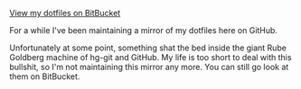 [View my dotfiles on BitBucket](http://bitbucket.org/sjl/dotfiles/)

For a while I've been maintaining a mirror of my dotfiles here on GitHub.

Unfortunately at some point, something shat the bed inside the giant Rube
Goldberg machine of hg-git and GitHub.  My life is too short to deal with this
bullshit, so I'm not maintaining this mirror any more.  You can still go look at
them on BitBucket.
